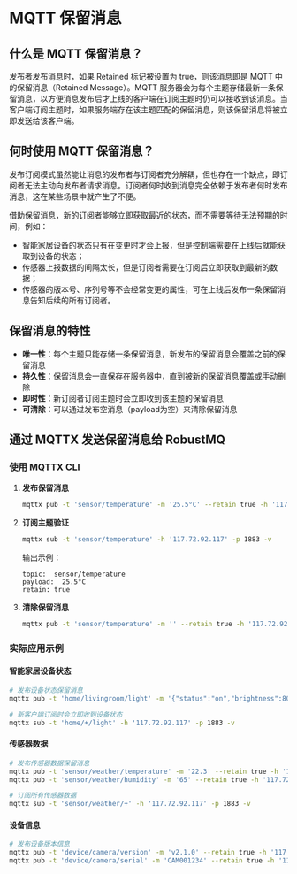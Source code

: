 # MQTT 保留消息

## 什么是 MQTT 保留消息？

发布者发布消息时，如果 Retained 标记被设置为 true，则该消息即是 MQTT 中的保留消息（Retained Message）。MQTT 服务器会为每个主题存储最新一条保留消息，以方便消息发布后才上线的客户端在订阅主题时仍可以接收到该消息。当客户端订阅主题时，如果服务端存在该主题匹配的保留消息，则该保留消息将被立即发送给该客户端。

## 何时使用 MQTT 保留消息？

发布订阅模式虽然能让消息的发布者与订阅者充分解耦，但也存在一个缺点，即订阅者无法主动向发布者请求消息。订阅者何时收到消息完全依赖于发布者何时发布消息，这在某些场景中就产生了不便。

借助保留消息，新的订阅者能够立即获取最近的状态，而不需要等待无法预期的时间，例如：

- 智能家居设备的状态只有在变更时才会上报，但是控制端需要在上线后就能获取到设备的状态；
- 传感器上报数据的间隔太长，但是订阅者需要在订阅后立即获取到最新的数据；
- 传感器的版本号、序列号等不会经常变更的属性，可在上线后发布一条保留消息告知后续的所有订阅者。

## 保留消息的特性

- **唯一性**：每个主题只能存储一条保留消息，新发布的保留消息会覆盖之前的保留消息
- **持久性**：保留消息会一直保存在服务器中，直到被新的保留消息覆盖或手动删除
- **即时性**：新订阅者订阅主题时会立即收到该主题的保留消息
- **可清除**：可以通过发布空消息（payload为空）来清除保留消息

## 通过 MQTTX 发送保留消息给 RobustMQ

### 使用 MQTTX CLI

1. **发布保留消息**

   ```bash
   mqttx pub -t 'sensor/temperature' -m '25.5°C' --retain true -h '117.72.92.117' -p 1883
   ```

2. **订阅主题验证**

   ```bash
   mqttx sub -t 'sensor/temperature' -h '117.72.92.117' -p 1883 -v
   ```

   输出示例：

   ```text
   topic:  sensor/temperature
   payload:  25.5°C
   retain: true
   ```

3. **清除保留消息**

   ```bash
   mqttx pub -t 'sensor/temperature' -m '' --retain true -h '117.72.92.117' -p 1883
   ```

### 实际应用示例

#### 智能家居设备状态

```bash
# 发布设备状态保留消息
mqttx pub -t 'home/livingroom/light' -m '{"status":"on","brightness":80}' --retain true -h '117.72.92.117' -p 1883

# 新客户端订阅时会立即收到设备状态
mqttx sub -t 'home/+/light' -h '117.72.92.117' -p 1883 -v
```

#### 传感器数据

```bash
# 发布传感器数据保留消息
mqttx pub -t 'sensor/weather/temperature' -m '22.3' --retain true -h '117.72.92.117' -p 1883
mqttx pub -t 'sensor/weather/humidity' -m '65' --retain true -h '117.72.92.117' -p 1883

# 订阅所有传感器数据
mqttx sub -t 'sensor/weather/+' -h '117.72.92.117' -p 1883 -v
```

#### 设备信息

```bash
# 发布设备版本信息
mqttx pub -t 'device/camera/version' -m 'v2.1.0' --retain true -h '117.72.92.117' -p 1883
mqttx pub -t 'device/camera/serial' -m 'CAM001234' --retain true -h '117.72.92.117' -p 1883
```
